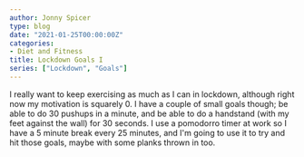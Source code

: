 ```yaml
---
author: Jonny Spicer
type: blog
date: "2021-01-25T00:00:00Z"
categories:
- Diet and Fitness
title: Lockdown Goals I
series: ["Lockdown", "Goals"]
---
```

I really want to keep exercising as much as I can in lockdown, although right now my motivation is squarely 0. I have a couple of small goals though; be able to do 30 pushups in a
minute, and be able to do a handstand (with my feet against the wall) for 30 seconds. I use a pomodorro timer at work so I have a 5 minute break every 25 minutes, and I'm going to
use it to try and hit those goals, maybe with some planks thrown in too.
